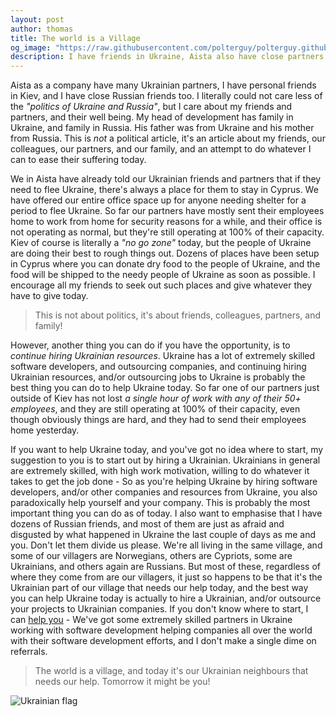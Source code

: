 ```yaml
---
layout: post
author: thomas
title: The world is a Village
og_image: "https://raw.githubusercontent.com/polterguy/polterguy.github.io/master/images/blogs/ukraine.jpeg"
description: I have friends in Ukraine, Aista also have close partners, people whom I care about, and I'm asking myself how I can help. It might not be much, but for me it's everything.
---
```


Aista as a company have many Ukrainian partners, I have personal friends in Kiev, and I have close Russian friends too.
I literally could not care less of the _"politics of Ukraine and Russia"_, but I care about my friends and partners,
and their well being. My head of development has family in Ukraine, and family in Russia. His father was from Ukraine
and his mother from Russia. This is _not_ a political article, it's an article about my friends, our colleagues,
our partners, and our family, and an attempt to do whatever I can to ease their suffering today.

We in Aista have already told our Ukrainian friends and partners that if they need to flee Ukraine, there's
always a place for them to stay in Cyprus. We have offered our entire office space up for anyone needing shelter
for a period to flee Ukraine. So far our partners have mostly sent their employees home to work from home for
security reasons for a while, and their office is not operating as normal, but they're still operating at 100%
of their capacity. Kiev of course is literally a _"no go zone"_ today, but the people of Ukraine are doing their
best to rough things out. Dozens of places have been setup in Cyprus where you can donate dry food to the
people of Ukraine, and the food will be shipped to the needy people of Ukraine as soon as possible. I encourage
all my friends to seek out such places and give whatever they have to give today.

> This is not about politics, it's about friends, colleagues, partners, and family!

However, another thing you can do if you have the opportunity, is to _continue hiring Ukrainian resources_.
Ukraine has a lot of extremely skilled software developers, and outsourcing companies, and continuing hiring
Ukrainian resources, and/or outsourcing jobs to Ukraine is probably the best thing you can do to help Ukraine
today. So far one of our partners just outside of Kiev has not
lost _a single hour of work with any of their 50+ employees_, and they are still operating at 100% of
their capacity, even though obviously things are hard, and they had to send their employees home yesterday.

If you want to help Ukraine today, and you've got no idea where to start, my suggestion to you is to
start out by hiring a Ukrainian. Ukrainians in general are extremely skilled, with high work motivation,
willing to do whatever it takes to get the job done - So as you're helping Ukraine by hiring software
developers, and/or other companies and resources from Ukraine, you also paradoxically help yourself and
your company. This is probably the most important thing you can do as of today. I also want to emphasise
that I have dozens of Russian friends, and most of them are just as afraid and disgusted by what happened
in Ukraine the last couple of days as me and you. Don't let them divide us please. We're all living in
the same village, and some of our villagers are Norwegians, others are Cypriots, some are Ukrainians,
and others again are Russians. But most of these, regardless of where they come from are our villagers, it
just so happens to be that it's the Ukrainian part of our village that needs our help today, and the best
way you can help Ukraine today is actually to hire a Ukrainian, and/or outsource your projects to Ukrainian
companies. If you don't know where to start, I can [help you](mailto:th@aista.com) - We've got some
extremely skilled partners in Ukraine working with software development helping companies all over the
world with their software development efforts, and I don't make a single dime on referrals.

> The world is a village, and today it's our Ukrainian neighbours that needs our help. Tomorrow it might be you!

![Ukrainian flag](https://raw.githubusercontent.com/polterguy/polterguy.github.io/master/images/blogs/ukraine.jpeg)
